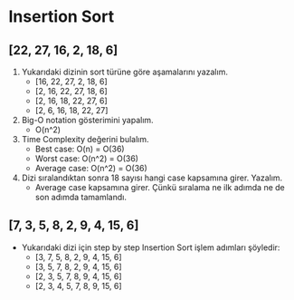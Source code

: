 # Insertion Sort
## [22, 27, 16, 2, 18, 6]
1. Yukarıdaki dizinin sort türüne göre aşamalarını yazalım.
	- [16, 22, 27, 2, 18, 6]
	- [2, 16, 22, 27, 18, 6]
	- [2, 16, 18, 22, 27, 6]
	- [2, 6, 16, 18, 22, 27]
2. Big-O notation gösterimini yapalım.
	- O(n^2)
3. Time Complexity değerini bulalım.
	- Best case: O(n) = O(36)
	- Worst case: O(n^2) = O(36)
	- Average case: O(n^2) = O(36)
4. Dizi sıralandıktan sonra 18 sayısı hangi case kapsamına girer. Yazalım.
	- Average case kapsamına girer. Çünkü sıralama ne ilk adımda ne de son adımda tamamlandı.
## [7, 3, 5, 8, 2, 9, 4, 15, 6]
   - Yukarıdaki dizi için step by step Insertion Sort işlem adımları şöyledir:
		- [3, 7, 5, 8, 2, 9, 4, 15, 6]
		- [3, 5, 7, 8, 2, 9, 4, 15, 6]
		- [2, 3, 5, 7, 8, 9, 4, 15, 6]
		- [2, 3, 4, 5, 7, 8, 9, 15, 6]
